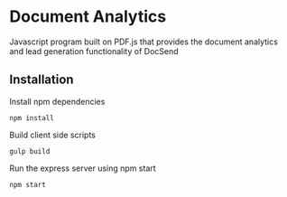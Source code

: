 # Document Analytics
 Javascript program built on PDF.js that provides the document analytics and lead generation functionality of DocSend


## Installation
Install npm dependencies

    npm install


Build client side scripts

    gulp build

Run the express server using npm start

    npm start
